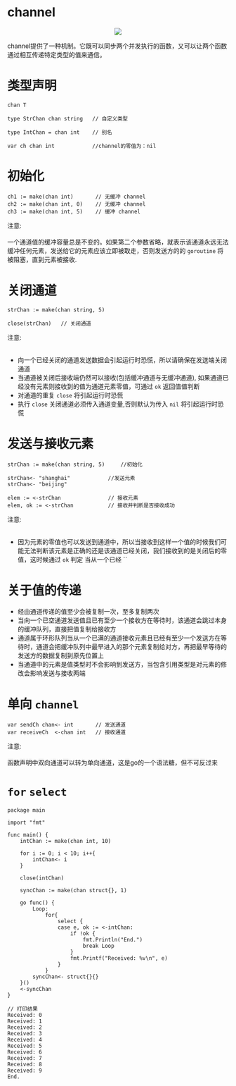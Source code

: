 # channel

<p align='center'>
<img src='https://github.com/w1991668899/blog/blob/master/image/go/channel.jpeg'>
</p>

channel提供了一种机制。它既可以同步两个并发执行的函数，又可以让两个函数通过相互传递特定类型的值来通信。

# 类型声明

```
chan T   

type StrChan chan string   // 自定义类型

type IntChan = chan int    // 别名

var ch chan int            //channel的零值为：nil
```

# 初始化

```
ch1 := make(chan int)       // 无缓冲 channel
ch2 := make(chan int, 0)    // 无缓冲 channel
ch3 := make(chan int, 5)    // 缓冲 channel
```

注意:<br><br>
一个通道值的缓冲容量总是不变的。如果第二个参数省略，就表示该通道永远无法缓冲任何元素，发送给它的元素应该立即被取走，否则发送方的的 `goroutine` 将被阻塞，直到元素被接收.

# 关闭通道

```
strChan := make(chan string, 5)  

close(strChan)   // 关闭通道
```
注意:<br><br>

- 向一个已经关闭的通道发送数据会引起运行时恐慌，所以请确保在发送端关闭通道
- 当通道被关闭后接收端仍然可以接收(包括缓冲通道与无缓冲通道), 如果通道已经没有元素则接收到的值为通道元素零值，可通过 `ok` 返回值值判断
- 对通道的重复 `close` 将引起运行时恐慌
- 执行 `close` 关闭通道必须传入通道变量,否则默认为传入 `nil` 将引起运行时恐慌

# 发送与接收元素

```
strChan := make(chan string, 5)     //初始化

strChan<- "shanghai"            //发送元素
strChan<- "beijing"             

elem := <-strChan               // 接收元素
elem, ok := <-strChan           // 接收并判断是否接收成功
```

注意:<br><br>
- 因为元素的零值也可以发送到通道中，所以当接收到这样一个值的时候我们可能无法判断该元素是正确的还是该通道已经关闭，我们接收到的是关闭后的零值，这时候通过 `ok` 判定
当从一个已经 ``

# 关于值的传递

- 经由通道传递的值至少会被复制一次，至多复制两次
- 当向一个已空通道发送值且已有至少一个接收方在等待时，该通道会跳过本身的缓冲队列，直接把值复制给接收方
- 通道属于环形队列当从一个已满的通道接收元素且已经有至少一个发送方在等待时，通道会把缓冲队列中最早进入的那个元素复制给对方，再把最早等待的发送方的数据复制到原先位置上
- 当通道中的元素是值类型时不会影响到发送方，当包含引用类型是对元素的修改会影响发送与接收两端


# 单向 `channel`

```
var sendCh chan<- int       // 发送通道
var receiveCh  <-chan int   // 接收通道
```
注意:<br><br>
函数声明中双向通道可以转为单向通道，这是go的一个语法糖，但不可反过来

# `for` `select`

```
package main

import "fmt"

func main() {
	intChan := make(chan int, 10)

	for i := 0; i < 10; i++{
		intChan<- i
	}

	close(intChan)

	syncChan := make(chan struct{}, 1)

	go func() {
		Loop:
			for{
				select {
				case e, ok := <-intChan:
					if !ok {
						fmt.Println("End.")
						break Loop
					}
					fmt.Printf("Received: %v\n", e)
				}
			}
		syncChan<- struct{}{}
	}()
	<-syncChan
}

// 打印结果
Received: 0
Received: 1
Received: 2
Received: 3
Received: 4
Received: 5
Received: 6
Received: 7
Received: 8
Received: 9
End.

```







